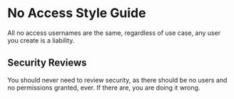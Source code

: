 # No Access Style Guide

All no access usernames are the same, regardless of use case, any user you create is a liability.

## Security Reviews

You should never need to review security, as there should be no users and no permissions granted, ever.  If there are, you are doing it wrong.